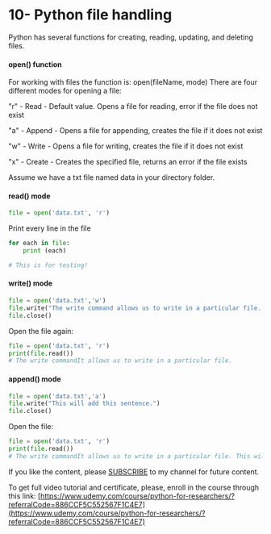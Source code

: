 # 10- Python file handling

Python has several functions for creating, reading, updating, and deleting files.

#### open() function

For working with files the function is: open(fileName, mode) There are four different modes for opening a file:

"r" - Read - Default value. Opens a file for reading, error if the file does not exist

"a" - Append - Opens a file for appending, creates the file if it does not exist

"w" - Write - Opens a file for writing, creates the file if it does not exist

"x" - Create - Creates the specified file, returns an error if the file exists

Assume we have a txt file named data in your directory folder.

#### read() mode

```python
file = open('data.txt', 'r')
```

Print every line in the file

```python
for each in file:
    print (each)

# This is for testing!
```

#### write() mode

```python
file = open('data.txt','w')
file.write("The write command allows us to write in a particular file. ")
file.close()
```

Open the file again:

```python
file = open('data.txt', 'r')
print(file.read())
# The write commandIt allows us to write in a particular file.
```

#### append() mode

```python
file = open('data.txt','a')
file.write("This will add this sentence.")
file.close()
```

Open the file:

```python
file = open('data.txt', 'r')
print(file.read())
# The write commandIt allows us to write in a particular file. This will add this sentence.
```

If you like the content, please [SUBSCRIBE](https://www.youtube.com/channel/UCpbWlHEqBSnJb6i4UemXQpA?sub_confirmation=1) to my channel for future content.

To get full video tutorial and certificate, please, enroll in the course through this link: [https://www.udemy.com/course/python-for-researchers/?referralCode=886CCF5C552567F1C4E7](https://www.udemy.com/course/python-for-researchers/?referralCode=886CCF5C552567F1C4E7)